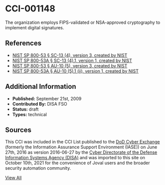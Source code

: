 # CCI-001148

The organization employs FIPS-validated or NSA-approved cryptography to implement digital signatures.

## References ##

* [NIST SP 800-53 § SC-13 (4), version 3, created by NIST](http://csrc.nist.gov/publications/PubsSPs.html)
* [NIST SP 800-53A § SC-13 (4).1, version 1, created by NIST](http://csrc.nist.gov/publications/PubsSPs.html)
* [NIST SP 800-53 § AU-10 (5), version 3, created by NIST](http://csrc.nist.gov/publications/PubsSPs.html)
* [NIST SP 800-53A § AU-10 (5).1 (ii), version 1, created by NIST](http://csrc.nist.gov/publications/PubsSPs.html)


## Additional Information ##

* **Published:** September 21st, 2009
* **Contributed By:** DISA FSO
* **Status:** draft
* **Types:** technical

## Sources ##

This CCI was included in the CCI List published to the [DoD Cyber Exchange](https://public.cyber.mil/stigs/cci/)
(formerly the Information Assurance Support Environment (IASE)) on June 27th, 2016 as version
2016-06-27 by the [Cyber Directorate of the Defense Information Systems Agency (DISA)](https://public.cyber.mil/about-cyber/)
and was imported to this site on October 10th, 2021 for the convenience of Joval users and the broader
security automation community.

[View All](../README.md)
